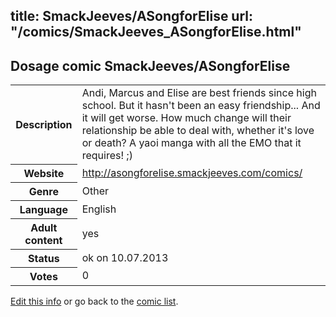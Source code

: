 title: SmackJeeves/ASongforElise
url: "/comics/SmackJeeves_ASongforElise.html"
---
Dosage comic SmackJeeves/ASongforElise
-----------------------------------------

<p id="msg"></p>
<script type="text/javascript">
if (window.location.search === '?edit_info_mail=sent_ok') {
  var elem = document.getElementById("msg");
  elem.innerHTML = 'Edited information sucessfully sent for review, which is usually done daily. Thanks!';
  elem.className = 'ok';
}
</script>
<table class="comicinfo">
<tr>
<th>Description</th><td>Andi, Marcus and Elise are best friends since high school. But it hasn't been an easy friendship... And it will get worse. How much change will their relationship be able to deal with, whether it's love or death? A yaoi manga with all the EMO that it requires! ;)</td>
</tr>
<tr>
<th>Website</th><td><a href="http://asongforelise.smackjeeves.com/comics/">http://asongforelise.smackjeeves.com/comics/</a></td>
</tr>
<tr>
<th>Genre</th><td>Other</td>
</tr>
<tr>
<th>Language</th><td>English</td>
</tr>
<tr>
<th>Adult content</th><td>yes</td>
</tr>
<tr>
<th>Status</th><td>ok on 10.07.2013</td>
</tr>
<tr>
<th>Votes</th><td>0</td>
</tr>
</table>

[Edit this info](SmackJeeves_ASongforElise_edit.html) or go back to the [comic list](../comic-index.html).
